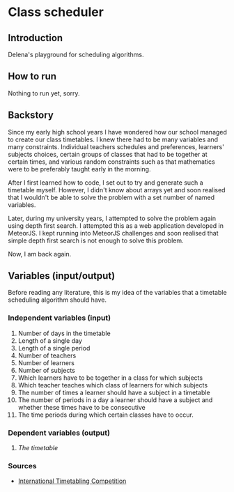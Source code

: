 # Class scheduler
## Introduction
Delena's playground for scheduling algorithms.

## How to run
Nothing to run yet, sorry.

## Backstory
Since my early high school years I have wondered how our school managed to
create our class timetables. I knew there had to be many variables and many
constraints. Individual teachers schedules and preferences, learners' subjects
choices, certain groups of classes that had to be together at certain times,
and various random constraints such as that mathematics were to be preferably
taught early in the morning.

After I first learned how to code, I set out to try and generate such a
timetable myself. However, I didn't know about arrays yet and soon realised that
I wouldn't be able to solve the problem with a set number of named variables.

Later, during my university years, I attempted to solve the problem again using
depth first search. I attempted this as a web application developed in MeteorJS.
I kept running into MeteorJS challenges and soon realised that simple depth
first search is not enough to solve this problem.

Now, I am back again.

## Variables (input/output)
Before reading any literature, this is my idea of the variables that a timetable
scheduling algorithm should have. 

### Independent variables (input)
1. Number of days in the timetable
2. Length of a single day
3. Length of a single period 
4. Number of teachers
5. Number of learners
6. Number of subjects
7. Which learners have to be together in a class for which subjects
8. Which teacher teaches which class of learners for which subjects
8. The number of times a learner should have a subject in a timetable
9. The number of periods in a day a learner should have a subject and whether
these times have to be consecutive 
10. The time periods during which certain classes have to occur.

### Dependent variables (output)
1. *The timetable*

### Sources

- [International Timetabling Competition](http://www.cs.qub.ac.uk/itc2007/)
